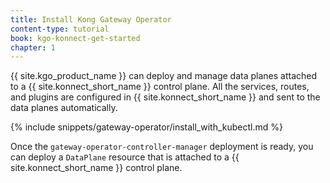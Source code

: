 ```yaml
---
title: Install Kong Gateway Operator
content-type: tutorial
book: kgo-konnect-get-started
chapter: 1
---
```


{{ site.kgo_product_name }} can deploy and manage data planes attached to a {{ site.konnect_short_name }} control plane. All the services, routes, and plugins are configured in {{ site.konnect_short_name }} and sent to the data planes automatically.

{% include snippets/gateway-operator/install_with_kubectl.md %}

Once the `gateway-operator-controller-manager` deployment is ready, you can deploy a `DataPlane` resource that is attached to a {{ site.konnect_short_name }} control plane.

